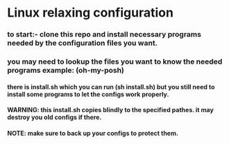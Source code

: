 # Linux relaxing configuration
### to start:- clone this repo and install necessary programs needed by the configuration files you want.
### you may need to lookup the files you want to know the needed programs example: (oh-my-posh)
#### there is install.sh which you can run (sh install.sh) but you still need to install some programs to let the configs work properly.
#### WARNING: this install.sh copies blindly to the specified pathes. it may destroy you old configs if there.
#### NOTE: make sure to back up your configs to protect them.
